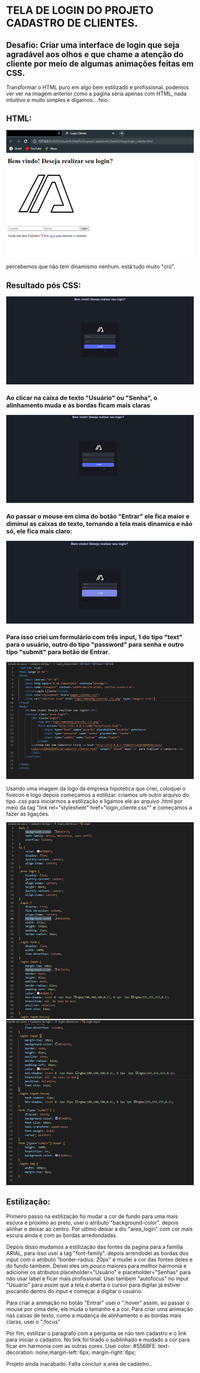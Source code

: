 <h1> TELA DE LOGIN DO PROJETO CADASTRO DE CLIENTES.</h1>
<h2> Desafio: Criar uma interface de login que seja agradável aos olhos e que chame a atenção do cliente por meio de algumas animações feitas em CSS.</h2>

<p>Transformar o HTML puro em algo bem estilizado e profissional. podemos ver ver na imagem anterior como a pagina seria apenas com HTML, nada intuitivo e muito simples e digamos... feio.</p>
<h2>HTML:</h2>
<img src="HTML puro.png"> <br>
<p>percebemos que não tem dinamismo nenhum. está tudo muito "crú".</p>
<h2>Resultado pós CSS:</h2>
<img src="tela css1.png">
<h3>Ao clicar na caixa de texto "Usuário" ou "Senha", o alinhamento muda e as bordas ficam mais claras</h3>
<img src="tela css2.png">
<h3>Ao passar o mouse em cima do botão "Entrar" ele fica maior e diminui as caixas de texto, tornando a tela mais dinamica e não só, ele fica mais claro:</h3>
<img src="tela css3.png">
<h3>Para isso criei um formulário com três input, 1 do tipo "text" para o usuário, outro do tipo "password" para senha e outro tipo "submit" para botão de Entrar.</h3>
<img src="codigo html.png">
<p>Usando uma imagem da logo da empresa hipotetica que criei, coloquei o fivecon e logo depois começamos a estilizar. criamos um outro arquivo do tipo .css para iniciarmos a estilização e ligamos ele ao arquivo .html por meio da tag  "link rel="stylesheet" href="login_cliente.css"" e começamos a fazer as ligações.</p>
<img src="codigo css1.png">
<img src="codigo css2.png">
<h2>Estilização:</h2>
<p>Primeiro passo na estilização foi mudar a cor de fundo para uma mais escura e proximo ao preto, usei o atributo "background-color". depois alinhar e deixar ao centro. Por ultimo deixar a div "area_login" com cor mais escura ainda e com as bordas arredondadas.</p>
<p>Depois disso mudamos a estilização das fontes da pagina para a familia ARIAL, para isso usei a tag "font-family". depois arrendodei as bordas dos input com o atributo "border-radius: 20px" e mudei a cor das fontes deles e do fundo tambem. Deixei eles um pouco maiores para melhor harmonia e adicionei os atributos placeholder="Usuário" e placeholder="Senhas" para não usar label e ficar mais profissional. Usei tambem "autofocus" no input "Usuário" para assim que a tela é aberta o cursor para digitar já estiver piscando dentro do input e começar a digitar o usuário.</p>
<p>Para criar a animação no botão "Entrar" usei o ":hover" assim, ao passar o mouse por cima dele, ele muda o tamanho e a cor. Para criar uma animação nas caixas de texto, como a mudança de alinhamento e as bordas mais claras, usei o ":focus" </p>
<p>Por fim, estilizar o paragrafo com a pergunta se não tem cadastro e o link para iniciar o cadastro.
No link foi tirado o sublinhado e mudado a cor para ficar em harmonia com as outras cores.
Usei color: #5568FE: text-decoration: none;margin-left: 6px;  margin-right: 6px;</p>
<p>Projeto ainda inacabado. Falta concluir a area de cadastro..</p>
